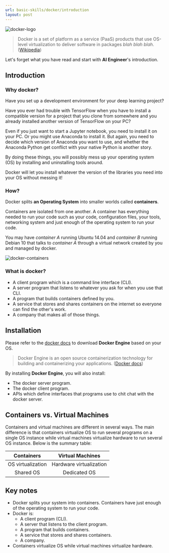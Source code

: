 ```yaml
---
url: basic-skills/docker/introduction
layout: post
---
```


![docker-logo][docker-logo]

> Docker is a set of platform as a service (PaaS) products that use OS-level virtualization to deliver software in packages _blah blah blah_. ([Wikipedia](<https://en.wikipedia.org/wiki/Docker_(software)>))

Let's forget what you have read and start with **AI Engineer**'s introduction.

## Introduction

### Why docker?

Have you set up a development environment for your deep learning project?

Have you ever had trouble with TensorFlow when you have to install a compatible version for a project that you clone from somewhere and you already installed another version of TensorFlow on your PC?

Even if you just want to start a Jupyter notebook, you need to install it on your PC. Or you might use Anaconda to install it. But again, you need to decide which version of Anaconda you want to use, and whether the Anaconda Python get conflict with your native Python is another story.

By doing these things, you will possibly mess up your operating system (OS) by installing and uninstalling tools around.

Docker will let you install whatever the version of the libraries you need into your OS without messing it!

### How?

Docker splits **an Operating System** into smaller worlds called **containers**.

Containers are isolated from one another. A container has everything needed to run your code such as your code, configuration files, your tools, networking system and just enough of the operating system to run your code.

You may have _container A_ running Ubuntu 14.04 and _container B_ running Debian 10 that talks to _container A_ through a virtual network created by you and managed by docker.

![docker-containers][docker-containers]

### What is docker?

- A client program which is a command line interface (CLI).
- A server program that listens to whatever you ask for when you use that CLI.
- A program that builds containers defined by you.
- A service that stores and shares containers on the internet so everyone can find the other's work.
- A company that makes all of those things.

## Installation

Please refer to the [docker docs](https://docs.docker.com/engine/install/) to download **Docker Engine** based on your OS.

> Docker Engine is an open source containerization technology for building and containerizing your applications. ([Docker docs](https://docs.docker.com/engine/))

By installing **Docker Engine**, you will also install:

- The docker server program.
- The docker client program.
- APIs which define interfaces that programs use to chit chat with the docker server.

## Containers vs. Virtual Machines

Containers and virtual machines are different in several ways. The main difference is that containers virtualize OS to run several programs on a single OS instance while virtual machines virtualize hardware to run several OS instance. Below is the summary table:

|  **Containers**   |  **Virtual Machines**   |
| :---------------: | :---------------------: |
| OS virtualization | Hardware virtualization |
|     Shared OS     |      Dedicated OS       |

## Key notes

- Docker splits your system into containers. Containers have just enough of the operating system to run your code.
- Docker is:
  - A client program (CLI).
  - A server that listens to the client program.
  - A program that builds containers.
  - A service that stores and shares containers.
  - A company.
- Containers virtualize OS while virtual machines virtualize hardware.

<!-- MARKDOWN LINKS & IMAGES -->

[docker-logo]: /assets/images/basic-skills/docker/introduction/docker-logo-1200x630.png
[docker-containers]: /assets/images/basic-skills/docker/introduction/docker-containers.png
